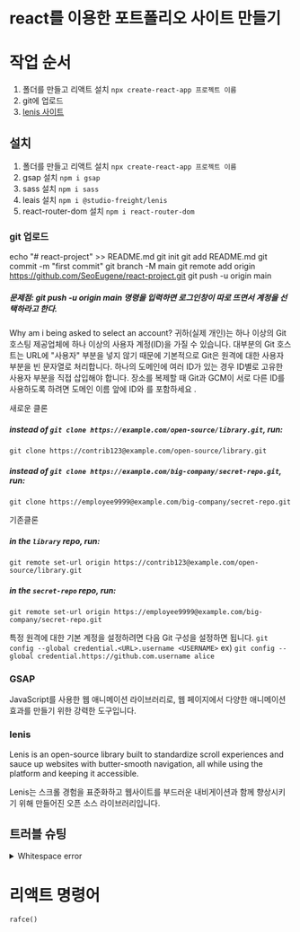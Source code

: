 # react를 이용한 포트폴리오 사이트 만들기

# 작업 순서

1. 폴더를 만들고 리액트 설치 `npx create-react-app 프로젝트 이름`
2. git에 업로드
3. [lenis 사이트](https://lenis.studiofreight.com/)

## 설치

1. 폴더를 만들고 리액트 설치 `npx create-react-app 프로젝트 이름`
2. gsap 설치 `npm i gsap`
3. sass 설치 `npm i sass`
4. leais 설치 `npm i @studio-freight/lenis`
5. react-router-dom 설치 `npm i react-router-dom`

### git 업로드

echo "# react-project" >> README.md
git init
git add README.md
git commit -m "first commit"
git branch -M main
git remote add origin https://github.com/SeoEugene/react-project.git
git push -u origin main

##### 문제점: git push -u origin main 명령을 입력하면 로그인창이 따로 뜨면서 계정을 선택하라고 한다.

Why am i being asked to select an account?
귀하(실제 개인)는 하나 이상의 Git 호스팅 제공업체에 하나 이상의 사용자 계정(ID)을 가질 수 있습니다. 대부분의 Git 호스트는 URL에 "사용자" 부분을 넣지 않기 때문에 기본적으로 Git은 원격에 대한 사용자 부분을 빈 문자열로 처리합니다. 하나의 도메인에 여러 ID가 있는 경우 ID별로 고유한 사용자 부분을 직접 삽입해야 합니다.
장소를 복제할 때 Git과 GCM이 서로 다른 ID를 사용하도록 하려면 도메인 이름 앞에 ID와 를 포함하세요 .

새로운 클론

##### instead of `git clone https://example.com/open-source/library.git`, run:

`git clone https://contrib123@example.com/open-source/library.git`

##### instead of `git clone https://example.com/big-company/secret-repo.git`, run:

`git clone https://employee9999@example.com/big-company/secret-repo.git`

기존클론

##### in the `library` repo, run:

`git remote set-url origin https://contrib123@example.com/open-source/library.git`

##### in the `secret-repo` repo, run:

`git remote set-url origin https://employee9999@example.com/big-company/secret-repo.git`

특정 원격에 대한 기본 계정을 설정하려면 다음 Git 구성을 설정하면 됩니다.
`git config --global credential.<URL>.username <USERNAME>`
ex) `git config --global credential.https://github.com.username alice`

### GSAP

JavaScript를 사용한 웹 애니메이션 라이브러리로, 웹 페이지에서 다양한 애니메이션 효과를 만들기 위한 강력한 도구입니다.

### lenis

Lenis is an open-source library built to standardize scroll experiences and sauce up websites with butter-smooth navigation, all while using the platform and keeping it accessible.

Lenis는 스크롤 경험을 표준화하고 웹사이트를 부드러운 내비게이션과 함께 향상시키기 위해 만들어진 오픈 소스 라이브러리입니다.

## 트러블 슈팅

<details>
<summary>Whitespace error</summary>
유닉스 시스템에서는 한 줄의 끝이 LF(Line Feed)로 이루어지는 반면,
윈도우에서는 줄 하나가 CR(Carriage Return)와 LF(Line Feed), 즉 CRLF로 이루어지는데
Git이 이 둘 중 어느 쪽을 선택할지 혼란해 생기는 오류

`git config --global core.autocrlf true // 시스템 전체에 적용`
`git config core.autocrlf true // 해당 프로젝트에만 적용`
이렇게 하게되면 개발자가 git에 코드를 추가했을 때는 CRLF를 LF로 변환해주고,
git의 코드를 개발자가 조회할 때는 LF를 CRLF로 변환해준다고 한다.

</details>

# 리액트 명령어

`rafce()`

<div id="root"></div>
